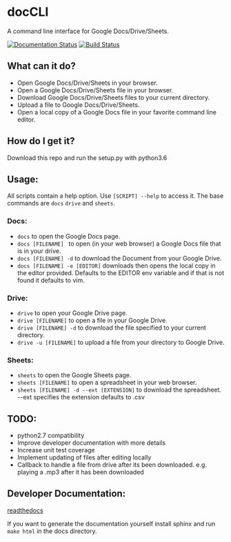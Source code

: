 # docCLI
A command line interface for Google Docs/Drive/Sheets.

[![Documentation Status](https://readthedocs.org/projects/doccli/badge/?version=latest)](http://doccli.readthedocs.io/en/latest/?badge=latest) [![Build Status](https://travis-ci.org/asoderman/docCLI.svg?branch=travis)](https://travis-ci.org/asoderman/docCLI)


## What can it do?
- Open Google Docs/Drive/Sheets in your browser.
- Open a Google Docs/Drive/Sheets file in your browser.
- Download Google Docs/Drive/Sheets files to your current directory.
- Upload a file to Google Docs/Drive/Sheets.
- Open a local copy of a Google Docs file in your favorite command line editor.

## How do I get it?

Download this repo and run the setup.py with python3.6

## Usage:

All scripts contain a help option. Use ```[SCRIPT] --help``` to access it. The
base commands are ```docs``` ```drive``` and ```sheets```.

### Docs:
- ```docs``` to open the Google Docs page.
- ```docs [FILENAME] ``` to open (in your web browser) a Google Docs file that is in your drive.
- ```docs [FILENAME] -d``` to download the Document from your Google Drive.
- ```docs [FILENAME] -e [EDITOR]``` downloads then opens the local copy in the editor provided.
Defaults to the EDITOR env variable and if that is not found it defaults to vim.

### Drive:
- ```drive``` to open your Google Drive page.
- ```drive [FILENAME]``` to open a file in your Google Drive.
- ```drive [FILENAME] -d``` to download the file specified to your current directory.
- ```drive -u [FILENAME]``` to upload a file from your directory to Google Drive.

### Sheets:
- ```sheets``` to open the Google Sheets page.
- ```sheets [FILENAME]``` to open a spreadsheet in your web browser.
- ```sheets [FILENAME] -d --ext [EXTENSION]``` to download the spreadsheet. --ext
specifies the extension defaults to .csv

## TODO:
- python2.7 compatibility
- Improve developer documentation with more details
- Increase unit test coverage
- Implement updating of files after editing locally
- Callback to handle a file from drive after its been downloaded. e.g. playing a .mp3 after it has been
downloaded

## Developer Documentation:
[readthedocs](http://doccli.readthedocs.io/)

If you want to generate the documentation yourself install sphinx and run
```make html``` in the docs directory.
